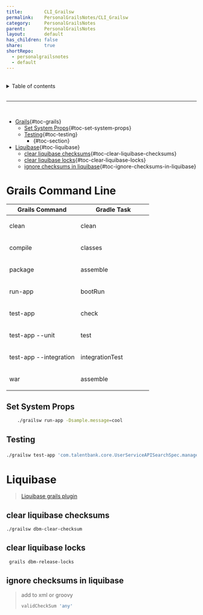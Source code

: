```yaml
---
title:        CLI_Grailsw
permalink:    PersonalGrailsNotes/CLI_Grailsw
category:     PersonalGrailsNotes
parent:       PersonalGrailsNotes
layout:       default
has_children: false
share:        true
shortRepo:
  - personalgrailsnotes
  - default
---
```



<br/>

<details markdown="block">
<summary>
Table of contents
</summary>
{: .text-delta }
1. TOC
{:toc}
</details>

<br/>

***

<br/>

- [Grails](#grails){#toc-grails}
    - [Set System Props](#set-system-props){#toc-set-system-props}
    - [Testing](#testing){#toc-testing}
        - [](#section){#toc-section}
- [Liquibase](#liquibase){#toc-liquibase}
    - [clear liquibase
      checksums](#clear-liquibase-checksums){#toc-clear-liquibase-checksums}
    - [clear liquibase
      locks](#clear-liquibase-locks){#toc-clear-liquibase-locks}
    - [ignore checksums in
      liquibase](#ignore-checksums-in-liquibase){#toc-ignore-checksums-in-liquibase}

# Grails Command Line

<table class="tableblock frame-all grid-all stretch">
<colgroup>
<col style="width: 50%;">
<col style="width: 50%;">
</colgroup>
<thead>
<tr>
<th class="tableblock halign-left valign-top"><strong>Grails Command</strong></th>
<th class="tableblock halign-left valign-top"><strong>Gradle Task</strong></th>
</tr>
</thead>
<tbody>
<tr>
<td class="tableblock halign-left valign-top"><p class="tableblock">clean</p></td>
<td class="tableblock halign-left valign-top"><p class="tableblock">clean</p></td>
</tr>
<tr>
<td class="tableblock halign-left valign-top"><p class="tableblock">compile</p></td>
<td class="tableblock halign-left valign-top"><p class="tableblock">classes</p></td>
</tr>
<tr>
<td class="tableblock halign-left valign-top"><p class="tableblock">package</p></td>
<td class="tableblock halign-left valign-top"><p class="tableblock">assemble</p></td>
</tr>
<tr>
<td class="tableblock halign-left valign-top"><p class="tableblock">run-app</p></td>
<td class="tableblock halign-left valign-top"><p class="tableblock">bootRun</p></td>
</tr>
<tr>
<td class="tableblock halign-left valign-top"><p class="tableblock">test-app</p></td>
<td class="tableblock halign-left valign-top"><p class="tableblock">check</p></td>
</tr>
<tr>
<td class="tableblock halign-left valign-top"><p class="tableblock">test-app --unit</p></td>
<td class="tableblock halign-left valign-top"><p class="tableblock">test</p></td>
</tr>
<tr>
<td class="tableblock halign-left valign-top"><p class="tableblock">test-app --integration</p></td>
<td class="tableblock halign-left valign-top"><p class="tableblock">integrationTest</p></td>
</tr>
<tr>
<td class="tableblock halign-left valign-top"><p class="tableblock">war</p></td>
<td class="tableblock halign-left valign-top"><p class="tableblock">assemble</p></td>
</tr>
</tbody>
</table>

## Set System Props

``` bash
    ./grailsw run-app -Dsample.message=cool
```

## Testing

###      

``` bash
./grailsw test-app 'com.talentbank.core.UserServiceAPISearchSpec.manager_query*' -unit
```

# Liquibase

> [Liquibase grails
> plugin](//grails-plugins.github.io/grails-database-migration/3.0.x/index.html)

## clear liquibase checksums

``` bash
./grailsw dbm-clear-checksum
```

## clear liquibase locks

``` bash
 grails dbm-release-locks
```

## ignore checksums in liquibase

> add to xml or groovy
>
> ``` groovy
> validCheckSum 'any'
> ```